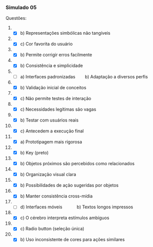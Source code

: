 ### Simulado 05

Questões:

1. - [x]  b) Representações simbólicas não tangíveis
2. - [x]  c) Cor favorita do usuário
3. - [x]  b) Permite corrigir erros facilmente
4. - [x]  b) Consistência e simplicidade
5. - [ ]  a) Interfaces padronizadas        b) Adaptação a diversos perfis
6. - [x]  b) Validação inicial de conceitos
7. - [x]  c) Não permite testes de interação
8. - [x]  c) Necessidades legítimas são vagas
9. - [x]  b) Testar com usuários reais
10. - [x]  c) Antecedem a execução final
11. - [x]  a) Prototipagem mais rigorosa
12. - [x]  b) Key (preto)
13. - [x]  b) Objetos próximos são percebidos como relacionados
14. - [x]  b) Organização visual clara
15. - [x]  b) Possibilidades de ação sugeridas por objetos
16. - [x]  b) Manter consistência cross-mídia
17. - [ ]  d) Interfaces móveis            b) Textos longos impressos
18. - [x]  c) O cérebro interpreta estímulos ambíguos
19. - [x]  c) Radio button (seleção única)
20. - [x]  b) Uso inconsistente de cores para ações similares
